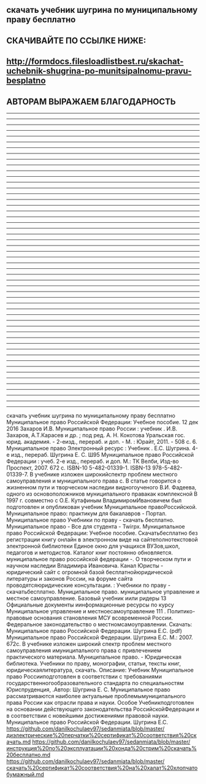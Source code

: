 скачать учебник шугрина по муниципальному праву бесплатно
--------------------------------------------------
СКАЧИВАЙТЕ ПО ССЫЛКЕ НИЖЕ:
--------------------------------------------------
http://formdocs.filesloadlistbest.ru/skachat-uchebnik-shugrina-po-munitsipalnomu-pravu-besplatno
--------------------------------------------------
АВТОРАМ ВЫРАЖАЕМ БЛАГОДАРНОСТЬ
--------------------------------------------------
--------------------------------------------------
--------------------------------------------------
--------------------------------------------------
--------------------------------------------------
--------------------------------------------------
--------------------------------------------------
--------------------------------------------------
--------------------------------------------------
--------------------------------------------------
--------------------------------------------------
--------------------------------------------------
--------------------------------------------------
--------------------------------------------------
--------------------------------------------------
--------------------------------------------------
--------------------------------------------------
--------------------------------------------------
--------------------------------------------------
--------------------------------------------------
--------------------------------------------------
--------------------------------------------------
--------------------------------------------------
--------------------------------------------------
--------------------------------------------------
--------------------------------------------------
--------------------------------------------------
--------------------------------------------------
--------------------------------------------------
--------------------------------------------------
--------------------------------------------------
--------------------------------------------------
--------------------------------------------------
--------------------------------------------------
--------------------------------------------------
--------------------------------------------------
--------------------------------------------------
--------------------------------------------------
--------------------------------------------------
--------------------------------------------------
--------------------------------------------------
--------------------------------------------------
--------------------------------------------------
--------------------------------------------------
--------------------------------------------------
--------------------------------------------------
--------------------------------------------------
--------------------------------------------------
--------------------------------------------------
--------------------------------------------------
--------------------------------------------------
--------------------------------------------------
--------------------------------------------------
скачать учебник шугрина по муниципальному праву бесплатно Муниципальное право Российской Федерации: Учебное пособие. 12 дек 2016  Захаров И.В. Муниципальное право России : учебник . И.В. Захаров, А.Т.Карасев и др. ; под ред. А. Н. Кокотова  Уральская гос. юрид. академия. - 2-еизд., перераб. и доп. - М. : Юрайт, 2011. - 508 c. 6. Муниципальное право Электронный ресурс : Учебник . Е.С. Шугрина.  4-e изд., перераб. Шугрина Е. С. Ш95 Муниципальное право Российской Федерации : учеб.  2-е изд., перераб. и доп.  М.: ТК Велби, Изд-во Проспект, 2007.  672 с. ISBN-10 5-482-01339-1. ISBN-13 978-5-482-01339-7. В учебнике изложен широкийспектр проблем местного самоуправления и муниципального права с. В статье говорится о жизненном пути и творческом наследии видногоученого В.И. Фадеева, одного из основоположников муниципального правакак комплексной  В 1997 г. совместно с О.Е. Кутафиным ВладимиромИвановичем был подготовлен и опубликован учебник Муниципальное правоРоссийской. Муниципальное право: практикум для бакалавров - Портал. Муниципальное право  Учебники по праву - скачать бесплатно. Муниципальное право - Все для студента - Twirpx. Муниципальное право Российской Федерации: Учебное пособие. Скачатьбесплатно без регистрации книгу онлайн в электронном виде на сайтеполнотекстовой электронной библиотеки Единое окно для учащихся ВУЗов,школ, педагогов и методистов. Каталог книг постоянно обновляется.
муниципальное право российской федерации -. О творческом пути и научном наследии Владимира Ивановича. Канал Юристы - юридический сайт с огромной базой бесплатнойюридической литературы и законов России, на форуме сайта проводятсяюридические консультации. : Учебники по праву - скачатьбесплатно. Муниципальное право. муниципальное управление и местное самоуправление. Базовый учебник иили ридеры 13  Официальные документы иинформационные ресурсы по курсу Муниципальное управление и местноесамоуправление 111 . Политико-правовые основания становления МСУ всовременной России. Федеральное законодательство о местномсамоуправлении. Скачать: Муниципальное право Российской Федерации. Шугрина Е.С. (pdf) Муниципальное право Российской Федерации. Шугрина Е.С. М.: 2007.  672с. В учебнике изложен широкий спектр проблем местного самоуправления имуниципального права с привлечением практического материала. Муниципальное право. - Юридическая библиотека. Учебники по праву, монографии, статьи, тексты книг, юридическаялитература, скачать.  Описание: Учебник Муниципальное право Россииподготовлен в соответствии с требованиями государственногообразовательного стандарта по специальностям Юриспруденция, .Автор: Шугрина Е. С.
Муниципальное право рассматриваются наиболее актуальные проблемымуниципального права России как отрасли права и науки. Особое  Учебникподготовлен на основании действующего законодательства РоссийскойФедерации и в соответствии с новейшими достижениями правовой науки. Муниципальное право Российской Федерации. Шугрина Е.С.
https://github.com/danilkochulaev97/sedanmiata/blob/master/диэлектрические%20перчатки%20сертификат%20соответствия%20скачать.md
https://github.com/danilkochulaev97/sedanmiata/blob/master/инструкция%20по%20эксплуатации%20хонда%20стрим%20скачать%20бесплатно.md
https://github.com/danilkochulaev97/sedanmiata/blob/master/скачать%20сертификат%20соответствия%20на%20халат%20хлопчатобумажный.md